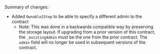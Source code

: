 Summary of changes:

- Added `Ownable2Step` to be able to specify a different admin to the contract
  - Note: This was done in a backwards compatible way by preserving the storage layout. If upgrading from a prior version of this contract, the `_existingAdmin` must be the one from the prior contract. The `admin` field will no longer be used in subsequent versions of the contract.